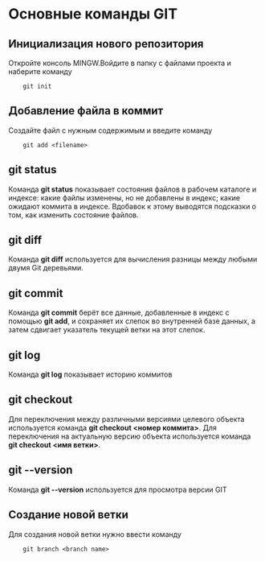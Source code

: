 # Основные команды GIT

## Инициализация нового репозитория

Откройте консоль MINGW.Войдите в папку с файлами проекта и наберите команду
```
    git init 
```

## Добавление файла в коммит

Создайте файл с нужным содержимым и введите команду
```
    git add <filename>
```

## git status

Команда **git status** показывает состояния файлов в рабочем каталоге и индексе: какие файлы изменены, но не добавлены в индекс; какие ожидают коммита в индексе. Вдобавок к этому выводятся подсказки о том, как изменить состояние файлов.

## git diff

Команда **git diff** используется для вычисления разницы между любыми двумя Git деревьями.

## git commit

Команда **git commit** берёт все данные, добавленные в индекс с помощью **git add**, и сохраняет их слепок во внутренней базе данных, а затем сдвигает указатель текущей ветки на этот слепок.

## git log

Команда **git log** показывает историю коммитов

## git checkout 

Для переключения между различными версиями целевого объекта используется команда **git checkout <номер коммита>**. Для переключения на актуальную версию объекта используется команда **git checkout <имя ветки>**.

## git --version

Команда **git --version** используется для просмотра версии GIT

## Создание новой ветки

Для создания новой ветки нужно ввести команду
```
    git branch <branch name>
```